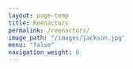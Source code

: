 ```yaml
---
layout: page-temp
title: Reenactors
permalink: /reenactors/
image_path: "/images/jackson.jpg"
menu: "false"
navigation_weight: 6
---
```

